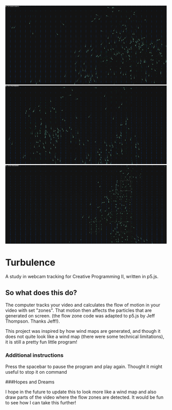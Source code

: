 
![A screenshot of the thing!](https://github.com/Adv3ntur3rz/Turbulence/blob/main/images/screenshot1.jpg)
![Another screenshot of the thing!](https://github.com/Adv3ntur3rz/Turbulence/blob/main/images/screenshot2.jpg)
![Yet another screenshot of the thing!](https://github.com/Adv3ntur3rz/Turbulence/blob/main/images/screenshot3.jpg)
# Turbulence
 A study in webcam tracking for Creative Programming II, written in p5.js.

## So what does this do?

  The computer tracks your video and calculates the flow of motion in your video with set "zones". That motion then affects the particles that are generated on screen. (the flow zone code was adapted to p5.js by Jeff Thompson. Thanks Jeff!).

  This project was inspired by how wind maps are generated, and though it does not quite look like a wind map (there were some technical limitations), it is still a pretty fun little program!

### Additional instructions

  Press the spacebar to pause the program and play again. Thought it might useful to stop it on command

###Hopes and Dreams

  I hope in the future to update this to look more like a wind map and also draw parts of the video where the flow zones are detected. It would be fun to see how I can take this further!
